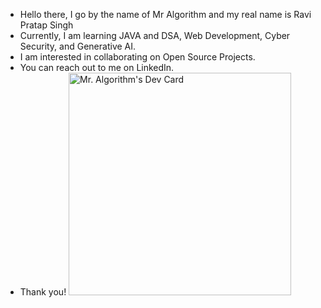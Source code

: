 - Hello there, I go by the name of Mr Algorithm and my real name is Ravi Pratap Singh 
- Currently, I am learning JAVA and DSA, Web Development, Cyber Security, and Generative AI. 
- I am interested in collaborating on Open Source Projects. 
- You can reach out to me on LinkedIn. 
- Thank you!
<a href="https://app.daily.dev/ravixalgorithm"><img src="https://api.daily.dev/devcards/v2/eNnDdhwePHpxspL2Se3FJ.png?type=default&r=4j6" width="356" alt="Mr. Algorithm's Dev Card"/></a>

